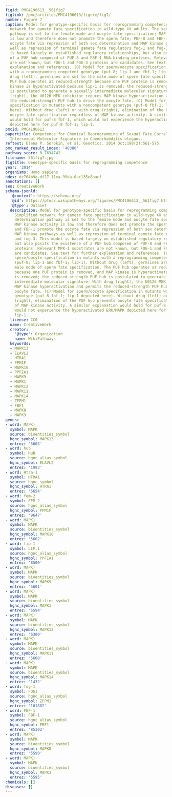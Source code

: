 ```yaml
---
figid: PMC4196613__561fig7
figlink: /pmc/articles/PMC4196613/figure/fig7/
number: Figure 7
caption: Model for genotype-specific basis for reprogramming competence. (A) Simplified
  network for gamete fate specification in wild-type XX adults. The sex determination
  pathway is set to the female mode and oocyte fate specification; MAP kinase activity
  is low and therefore does not promote the sperm fate; PUF-8 and FBF-1 promote the
  oocyte fate via repression of both sex determination and MAP kinase pathways as
  well as repression of terminal gamete fate regulators fog-1 and fog-3. This model
  is based largely on established regulatory relationships, but also posits the existence
  of a PUF hub composed of PUF-8 and FBF-1 RNA-binding proteins. Relevant MPK-1 substrates
  are not known, but FOG-1 and FOG-3 proteins are candidates. See text for further
  explanation and references. (B) Model for sperm/oocyte specification in mutants
  with a reprogramming competent genotype (puf-8; lip-1 and fbf-1; lip-1). Without
  drug (left), germlines are set to the male mode of sperm fate specification. The
  PUF hub operates at reduced strength because one PUF protein is removed, and MAP
  kinase is hyperactivated because lip-1 is removed; the reduced-strength PUF hub
  is postulated to generate a sexually intermediate molecular signature. With drug
  (right), the U0126 MEK inhibitor reduces MAP kinase hyperactivation and permits
  the reduced-strength PUF hub to drive the oocyte fate. (C) Model for sperm/oocyte
  specification in mutants with a noncompetent genotype (puf-8 fbf-1; lip-1 depicted
  here). Without drug (left) or with drug (right), elimination of the PUF hub prevents
  oocyte fate specification regardless of MAP kinase activity. A similar explanation
  would hold for puf-8 fbf-1, which would not experience the hyperactivated ERK/MAPK
  depicted here for puf-8 fbf-1; lip-1.
pmcid: PMC4196613
papertitle: Competence for Chemical Reprogramming of Sexual Fate Correlates with an
  Intersexual Molecular Signature in Caenorhabditis elegans.
reftext: Elena P. Sorokin, et al. Genetics. 2014 Oct;198(2):561-575.
pmc_ranked_result_index: '40380'
pathway_score: 0.7634742
filename: 561fig7.jpg
figtitle: Genotype-specific basis for reprogramming competence
year: '2014'
organisms: Homo sapiens
ndex: dc764b9a-df27-11ea-99da-0ac135e8bacf
annotations: []
seo: CreativeWork
schema-jsonld:
  '@context': https://schema.org/
  '@id': https://pfocr.wikipathways.org/figures/PMC4196613__561fig7.html
  '@type': Dataset
  description: Model for genotype-specific basis for reprogramming competence. (A)
    Simplified network for gamete fate specification in wild-type XX adults. The sex
    determination pathway is set to the female mode and oocyte fate specification;
    MAP kinase activity is low and therefore does not promote the sperm fate; PUF-8
    and FBF-1 promote the oocyte fate via repression of both sex determination and
    MAP kinase pathways as well as repression of terminal gamete fate regulators fog-1
    and fog-3. This model is based largely on established regulatory relationships,
    but also posits the existence of a PUF hub composed of PUF-8 and FBF-1 RNA-binding
    proteins. Relevant MPK-1 substrates are not known, but FOG-1 and FOG-3 proteins
    are candidates. See text for further explanation and references. (B) Model for
    sperm/oocyte specification in mutants with a reprogramming competent genotype
    (puf-8; lip-1 and fbf-1; lip-1). Without drug (left), germlines are set to the
    male mode of sperm fate specification. The PUF hub operates at reduced strength
    because one PUF protein is removed, and MAP kinase is hyperactivated because lip-1
    is removed; the reduced-strength PUF hub is postulated to generate a sexually
    intermediate molecular signature. With drug (right), the U0126 MEK inhibitor reduces
    MAP kinase hyperactivation and permits the reduced-strength PUF hub to drive the
    oocyte fate. (C) Model for sperm/oocyte specification in mutants with a noncompetent
    genotype (puf-8 fbf-1; lip-1 depicted here). Without drug (left) or with drug
    (right), elimination of the PUF hub prevents oocyte fate specification regardless
    of MAP kinase activity. A similar explanation would hold for puf-8 fbf-1, which
    would not experience the hyperactivated ERK/MAPK depicted here for puf-8 fbf-1;
    lip-1.
  license: CC0
  name: CreativeWork
  creator:
    '@type': Organization
    name: WikiPathways
  keywords:
  - MAPK13
  - ELAVL2
  - HTRA1
  - PPM1F
  - MAPK10
  - PPFIA1
  - MAPK9
  - MAPK1
  - MAPK12
  - MAPK11
  - MAPK14
  - ZFPM1
  - FBF1
  - MAPK8
  - MAPK3
genes:
- word: MAPK)
  symbol: MAPK
  source: bioentities_symbol
  hgnc_symbol: MAPK13
  entrez: '5603'
- word: hub
  symbol: HuB
  source: hgnc_alias_symbol
  hgnc_symbol: ELAVL2
  entrez: '1993'
- word: Htra-1
  symbol: HTRA1
  source: hgnc_symbol
  hgnc_symbol: HTRA1
  entrez: '5654'
- word: fem-2
  symbol: FEM-2
  source: hgnc_alias_symbol
  hgnc_symbol: PPM1F
  entrez: '9647'
- word: MAPK)
  symbol: MAPK
  source: bioentities_symbol
  hgnc_symbol: MAPK10
  entrez: '5602'
- word: lip-1
  symbol: LIP.1
  source: hgnc_alias_symbol
  hgnc_symbol: PPFIA1
  entrez: '8500'
- word: MAPK)
  symbol: MAPK
  source: bioentities_symbol
  hgnc_symbol: MAPK9
  entrez: '5601'
- word: MAPK)
  symbol: MAPK
  source: bioentities_symbol
  hgnc_symbol: MAPK1
  entrez: '5594'
- word: MAPK)
  symbol: MAPK
  source: bioentities_symbol
  hgnc_symbol: MAPK12
  entrez: '6300'
- word: MAPK)
  symbol: MAPK
  source: bioentities_symbol
  hgnc_symbol: MAPK11
  entrez: '5600'
- word: MAPK)
  symbol: MAPK
  source: bioentities_symbol
  hgnc_symbol: MAPK14
  entrez: '1432'
- word: fog-1
  symbol: FOG1
  source: hgnc_alias_symbol
  hgnc_symbol: ZFPM1
  entrez: '161882'
- word: FBF-1
  symbol: FBF-1
  source: hgnc_alias_symbol
  hgnc_symbol: FBF1
  entrez: '85302'
- word: MAPK)
  symbol: MAPK
  source: bioentities_symbol
  hgnc_symbol: MAPK8
  entrez: '5599'
- word: MAPK)
  symbol: MAPK
  source: bioentities_symbol
  hgnc_symbol: MAPK3
  entrez: '5595'
chemicals: []
diseases: []
---
```

